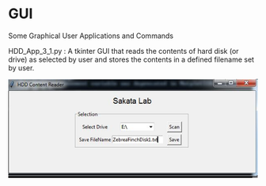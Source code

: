 # GUI
Some Graphical User Applications and Commands

HDD_App_3_1.py : A tkinter GUI that reads the contents of hard disk (or drive) as selected by user and stores the contents in a defined filename set by user.

![APP Screenshot](HDDApp3_1.jpg)
